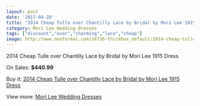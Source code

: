 ```yaml
---
layout: post
date: '2017-04-28'
title: "2014 Cheap Tulle over Chantilly Lace by Bridal by Mori Lee 1915 Dress"
category: Mori Lee Wedding Dresses
tags: ["discount","over","charming","lace","cheap"]
image: http://www.neoformal.com/16736-thickbox_default/2014-cheap-tulle-over-chantilly-lace-by-bridal-by-mori-lee-1915-dress.jpg
---
```

2014 Cheap Tulle over Chantilly Lace by Bridal by Mori Lee 1915 Dress

On Sales: **$440.99**
<a href="https://www.neoformal.com/en/mori-lee-wedding-dresses-2014/5542-2014-cheap-tulle-over-chantilly-lace-by-bridal-by-mori-lee-1915-dress.html"><amp-img layout="responsive" width="600" height="600" src="//www.neoformal.com/16736-thickbox_default/2014-cheap-tulle-over-chantilly-lace-by-bridal-by-mori-lee-1915-dress.jpg" alt="2014 Cheap Tulle over Chantilly Lace by Bridal by Mori Lee 1915 Dress 0" /></a>
<a href="https://www.neoformal.com/en/mori-lee-wedding-dresses-2014/5542-2014-cheap-tulle-over-chantilly-lace-by-bridal-by-mori-lee-1915-dress.html"><amp-img layout="responsive" width="600" height="600" src="//www.neoformal.com/16739-thickbox_default/2014-cheap-tulle-over-chantilly-lace-by-bridal-by-mori-lee-1915-dress.jpg" alt="2014 Cheap Tulle over Chantilly Lace by Bridal by Mori Lee 1915 Dress 1" /></a>
<a href="https://www.neoformal.com/en/mori-lee-wedding-dresses-2014/5542-2014-cheap-tulle-over-chantilly-lace-by-bridal-by-mori-lee-1915-dress.html"><amp-img layout="responsive" width="600" height="600" src="//www.neoformal.com/16738-thickbox_default/2014-cheap-tulle-over-chantilly-lace-by-bridal-by-mori-lee-1915-dress.jpg" alt="2014 Cheap Tulle over Chantilly Lace by Bridal by Mori Lee 1915 Dress 2" /></a>
<a href="https://www.neoformal.com/en/mori-lee-wedding-dresses-2014/5542-2014-cheap-tulle-over-chantilly-lace-by-bridal-by-mori-lee-1915-dress.html"><amp-img layout="responsive" width="600" height="600" src="//www.neoformal.com/16737-thickbox_default/2014-cheap-tulle-over-chantilly-lace-by-bridal-by-mori-lee-1915-dress.jpg" alt="2014 Cheap Tulle over Chantilly Lace by Bridal by Mori Lee 1915 Dress 3" /></a>

Buy it: [2014 Cheap Tulle over Chantilly Lace by Bridal by Mori Lee 1915 Dress](https://www.neoformal.com/en/mori-lee-wedding-dresses-2014/5542-2014-cheap-tulle-over-chantilly-lace-by-bridal-by-mori-lee-1915-dress.html "2014 Cheap Tulle over Chantilly Lace by Bridal by Mori Lee 1915 Dress")

View more: [Mori Lee Wedding Dresses](https://www.neoformal.com/en/67-mori-lee-wedding-dresses-2014 "Mori Lee Wedding Dresses")